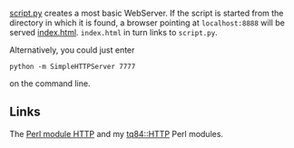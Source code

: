 [script.py](https://github.com/ReneNyffenegger/about-python/blob/master/standard-library/SimpleHTTPServer/script.py) creates a most basic WebServer. If the script is started
from the directory in which it is found, a browser pointing at `localhost:8888` will be served
[index.html](https://github.com/ReneNyffenegger/about-python/blob/master/standard-library/SimpleHTTPServer/index.html). `index.html` in turn links to `script.py`.


Alternatively, you could just enter

    python -m SimpleHTTPServer 7777

on the command line.


## Links

The [Perl module HTTP](https://github.com/ReneNyffenegger/PerlModules/tree/master/HTTP) and
my [tq84::HTTP](https://github.com/ReneNyffenegger/perl-tcp/tree/master/tq84/HTTP) Perl modules.
